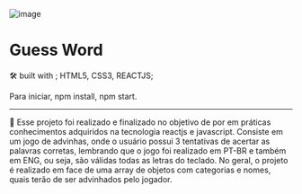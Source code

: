 

![image](https://user-images.githubusercontent.com/107448818/189173115-d6aaaae2-6c05-49c7-aed0-35bbbbbc2b95.png)
<h1>Guess Word</h1>

🛠️ built with ; HTML5, CSS3, REACTJS;

Para iniciar, npm install, npm start. <hr />

🍰 Esse projeto foi realizado e finalizado no objetivo de por em práticas conhecimentos adquiridos na tecnologia reactjs e javascript. Consiste em um jogo de advinhas, onde o usuário possui 3 tentativas de acertar as palavras corretas, lembrando que o jogo foi realizado em PT-BR e também em ENG, ou seja, são válidas todas as letras do teclado. 
    No geral, o projeto é realizado em face de uma array de objetos com categorias e nomes, quais terão de ser advinhados pelo jogador.
    

